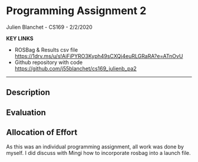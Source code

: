 # Programming Assignment 2
Julien Blanchet - CS169 - 2/2/2020

**KEY LINKS**
* ROSBag & Results csv file https://1drv.ms/u/s!AiFiPYRO3Kyph49sCXQj4euRLGRaRA?e=ATnOvU
* Github repository with code https://github.com/j55blanchet/cs169_julienb_pa2
<hr>

## Description

## Evaluation

## Allocation of Effort
As this was an individual programming assignment, all work was done by myself. I did discuss with Mingi how to incorporate rosbag into a launch file.
